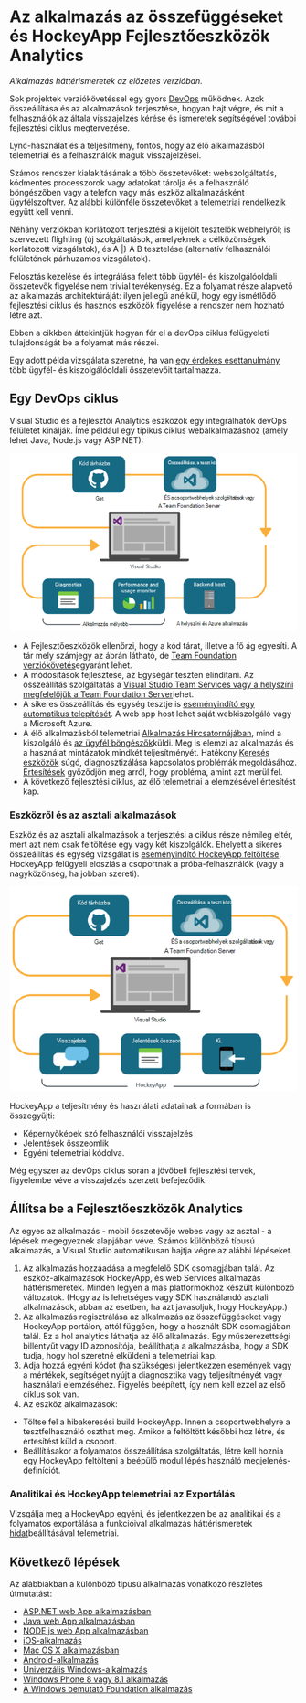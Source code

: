 <properties
    pageTitle="Fejlesztőeszközök Analytics"
    description="A Visual Studio, alkalmazás háttérismeretek és HockeyApp DevOps"
    authors="alancameronwills"
    services="application-insights"
    documentationCenter=""
    manager="douge"/>

<tags
    ms.service="application-insights"
    ms.workload="tbd"
    ms.tgt_pltfrm="ibiza"
    ms.devlang="na"
    ms.topic="article" 
    ms.date="05/18/2016"
    ms.author="awills"/>

# <a name="developer-analytics-with-application-insights-and-hockeyapp"></a>Az alkalmazás az összefüggéseket és HockeyApp Fejlesztőeszközök Analytics

*Alkalmazás háttérismeretek az előzetes verzióban.*

Sok projektek verziókövetéssel egy gyors [DevOps](https://en.wikipedia.org/wiki/DevOps) működnek. Azok összeállítása és az alkalmazások terjesztése, hogyan hajt végre, és mit a felhasználók az általa visszajelzés kérése és ismeretek segítségével további fejlesztési ciklus megtervezése. 

Lync-használat és a teljesítmény, fontos, hogy az élő alkalmazásból telemetriai és a felhasználók maguk visszajelzései. 

Számos rendszer kialakításának a több összetevőket: webszolgáltatás, kódmentes processzorok vagy adatokat tárolja és a felhasználó böngészőben vagy a telefon vagy más eszköz alkalmazásként ügyfélszoftver. Az alábbi különféle összetevőket a telemetriai rendelkezik együtt kell venni.

Néhány verziókban korlátozott terjesztési a kijelölt tesztelők webhelyről; is szervezett flighting (új szolgáltatások, amelyeknek a célközönségek korlátozott vizsgálatok), és A |} A B tesztelése (alternatív felhasználói felületének párhuzamos vizsgálatok).

Felosztás kezelése és integrálása felett több ügyfél- és kiszolgálóoldali összetevők figyelése nem trivial tevékenység. Ez a folyamat része alapvető az alkalmazás architektúráját: ilyen jellegű anélkül, hogy egy ismétlődő fejlesztési ciklus és hasznos eszközök figyelése a rendszer nem hozható létre azt.

Ebben a cikkben áttekintjük hogyan fér el a devOps ciklus felügyeleti tulajdonságát be a folyamat más részei. 

Egy adott példa vizsgálata szeretné, ha van [egy érdekes esettanulmány](http://aka.ms/mydrivingdocs) több ügyfél- és kiszolgálóoldali összetevőit tartalmazza.

## <a name="a-devops-cycle"></a>Egy DevOps ciklus

Visual Studio és a fejlesztői Analytics eszközök egy integrálhatók devOps felületet kínálják. Íme például egy tipikus ciklus webalkalmazáshoz (amely lehet Java, Node.js vagy ASP.NET):

![Web app devops ciklus](./media/app-insights-developer-analytics/040.png)

* A Fejlesztőeszközök ellenőrzi, hogy a kód tárat, illetve a fő ág egyesíti. A tár mely számjegy az ábrán látható, de [Team Foundation verziókövetés](https://www.visualstudio.com/docs/tfvc/overview)egyaránt lehet.
* A módosítások fejlesztése, az Egységár teszten elindítani. Az összeállítás szolgáltatás a [Visual Studio Team Services vagy a helyszíni megfelelőjük a Team Foundation Server](https://www.visualstudio.com/docs/vsts-tfs-overview)lehet. 
* A sikeres összeállítás és egység tesztje is [eseményindító egy automatikus telepítését](https://www.visualstudio.com/docs/release/author-release-definition/more-release-definition). A web app host lehet saját webkiszolgáló vagy a Microsoft Azure. 
* A élő alkalmazásból telemetriai [Alkalmazás Hírcsatornájában](app-insights-overview.md), mind a kiszolgáló és [az ügyfél böngészők](app-insights-javascript.md)küldi. Meg is elemzi az alkalmazás és a használat mintázatok mindkét teljesítményét. Hatékony [Keresés eszközök](app-insights-analytics.md) súgó, diagnosztizálása kapcsolatos problémák megoldásához. [Értesítések](app-insights-alerts.md) győződjön meg arról, hogy probléma, amint azt merül fel. 
* A következő fejlesztési ciklus, az élő telemetriai a elemzésével értesítést kap.

### <a name="device-and-desktop-apps"></a>Eszközről és az asztali alkalmazások

Eszköz és az asztali alkalmazások a terjesztési a ciklus része némileg eltér, mert azt nem csak feltöltése egy vagy két kiszolgálók. Ehelyett a sikeres összeállítás és egység vizsgálat is [eseményindító HockeyApp feltöltése](https://support.hockeyapp.net/kb/third-party-bug-trackers-services-and-webhooks/how-to-use-hockeyapp-with-visual-studio-team-services-vsts-or-team-foundation-server-tfs). HockeyApp felügyeli eloszlás a csoportnak a próba-felhasználók (vagy a nagyközönség, ha jobban szereti). 


![Eszköz devops ciklus](./media/app-insights-developer-analytics/030.png)

HockeyApp a teljesítmény és használati adatainak a formában is összegyűjti:

* Képernyőképek szó felhasználói visszajelzés
* Jelentések összeomlik
* Egyéni telemetriai kódolva.

Még egyszer az devOps ciklus során a jövőbeli fejlesztési tervek, figyelembe véve a visszajelzés szerzett befejeződik.


## <a name="setting-up-developer-analytics"></a>Állítsa be a Fejlesztőeszközök Analytics

Az egyes az alkalmazás - mobil összetevője webes vagy az asztal - a lépések megegyeznek alapjában véve. Számos különböző típusú alkalmazás, a Visual Studio automatikusan hajtja végre az alábbi lépéseket.

1. Az alkalmazás hozzáadása a megfelelő SDK csomagjában talál. Az eszköz-alkalmazások HockeyApp, és web Services alkalmazás háttérismeretek. Minden legyen a más platformokhoz készült különböző változatok. (Hogy az is lehetséges vagy SDK használandó asztali alkalmazások, abban az esetben, ha azt javasoljuk, hogy HockeyApp.)
2. Az alkalmazás regisztrálása az alkalmazás az összefüggéseket vagy HockeyApp portálon, attól függően, hogy a használt SDK csomagjában talál. Ez a hol analytics láthatja az élő alkalmazás. Egy műszerezettségi billentyűt vagy ID azonosítója, beállíthatja a alkalmazásba, hogy a SDK tudja, hogy hol szeretné elküldeni a telemetriai kap.
3. Adja hozzá egyéni kódot (ha szükséges) jelentkezzen események vagy a mértékek, segítséget nyújt a diagnosztika vagy teljesítményét vagy használati elemzéséhez. Figyelés beépített, így nem kell ezzel az első ciklus sok van.
3. Az eszköz alkalmazások:
 * Töltse fel a hibakeresési build HockeyApp. Innen a csoportwebhelyre a tesztfelhasználó oszthat meg. Amikor a feltöltött későbbi hoz létre, és értesítést küld a csoport.
 * Beállításakor a folyamatos összeállítása szolgáltatás, létre kell hoznia egy HockeyApp feltölteni a beépülő modul lépés használó megjelenés-definíciót.

### <a name="analytics-and-export-for-hockeyapp-telemetry"></a>Analitikai és HockeyApp telemetriai az Exportálás

Vizsgálja meg a HockeyApp egyéni, és jelentkezzen be az analitikai és a folyamatos exportálása a funkcióival alkalmazás háttérismeretek [hidat](app-insights-hockeyapp-bridge-app.md)beállításával telemetriai.



## <a name="next-steps"></a>Következő lépések
 
Az alábbiakban a különböző típusú alkalmazás vonatkozó részletes útmutatást:

* [ASP.NET web App alkalmazásban](app-insights-asp-net.md) 
* [Java web App alkalmazásban](app-insights-java-get-started.md)
* [NODE.js web App alkalmazásban](https://github.com/Microsoft/ApplicationInsights-node.js)
* [iOS-alkalmazás](https://support.hockeyapp.net/kb/client-integration-ios-mac-os-x-tvos/hockeyapp-for-ios)
* [Mac OS X alkalmazásban](https://support.hockeyapp.net/kb/client-integration-ios-mac-os-x-tvos/hockeyapp-for-mac-os-x)
* [Android-alkalmazás](https://support.hockeyapp.net/kb/client-integration-android/hockeyapp-for-android-sdk)
* [Univerzális Windows-alkalmazás](https://support.hockeyapp.net/kb/client-integration-windows-and-windows-phone/how-to-create-an-app-for-uwp)
* [Windows Phone 8 vagy 8.1 alkalmazás](https://support.hockeyapp.net/kb/client-integration-windows-and-windows-phone/hockeyapp-for-windows-phone-silverlight-apps-80-and-81)
* [A Windows bemutató Foundation alkalmazás](https://support.hockeyapp.net/kb/client-integration-windows-and-windows-phone/hockeyapp-for-windows-wpf-apps)


